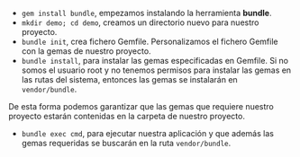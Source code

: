 

* `gem install bundle`, empezamos instalando la herramienta **bundle**.
* `mkdir demo; cd demo`, creamos un directorio nuevo para nuestro proyecto.
* `bundle init`, crea fichero Gemfile. Personalizamos el fichero Gemfile con la gemas de nuestro proyecto.
* `bundle install`, para instalar las gemas especificadas en Gemfile. Si no somos el usuario root y no tenemos permisos para instalar las gemas en las rutas del sistema, entonces las gemas se instalarán en `vendor/bundle`.

De esta forma podemos garantizar que las gemas que requiere nuestro proyecto estarán contenidas en la carpeta de nuestro proyecto.

* `bundle exec cmd`, para ejecutar nuestra aplicación y que además las gemas requeridas se buscarán en la ruta `vendor/bundle`.


